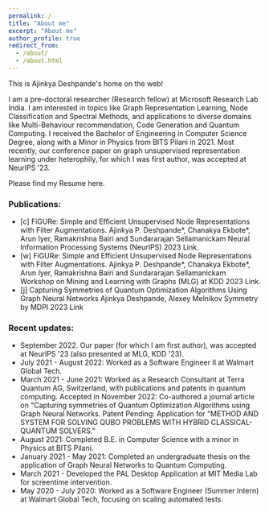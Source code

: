 ```yaml
---
permalink: /
title: "About me"
excerpt: "About me"
author_profile: true
redirect_from: 
  - /about/
  - /about.html
---
```


This is Ajinkya Deshpande's home on the web!

I am a pre-doctoral researcher (Research fellow) at Microsoft Research Lab India. I am interested in topics like Graph Representation Learning, Node Classification and Spectral Methods, and applications to diverse domains like Multi-Behaviour recommendation, Code Generation and Quantum Computing. I received the Bachelor of Engineering in Computer Science Degree, along with a Minor in Physics from BITS Pilani in 2021. Most recently, our conference paper on graph unsupervised representation learning under heterophily, for which I was first author, was accepted at NeurIPS ’23.

Please find my Resume <href a="https://drive.google.com/file/d/1QKr8XAZkWj1zARwKwOCgqf0RQNBW4QM9/view?usp=share_link">here</href>. 

<h3>Publications:</h3>
<ul>
<li>[c] FiGURe: Simple and Efficient Unsupervised Node Representations with Filter Augmentations.
Ajinkya P. Deshpande*, Chanakya Ekbote*, Arun Iyer, Ramakrishna Bairi and Sundararajan Sellamanickam
Neural Information Processing Systems (NeurIPS) 2023 <href a="https://arxiv.org/abs/2310.01892">Link</href>.</li>
<li>[w] FiGURe: Simple and Efficient Unsupervised Node Representations with Filter Augmentations.
Ajinkya P. Deshpande*, Chanakya Ekbote*, Arun Iyer, Ramakrishna Bairi and Sundararajan Sellamanickam
Workshop on Mining and Learning with Graphs (MLG) at KDD 2023 <href a="https://arxiv.org/abs/2310.01892">Link</href>.</li>
<li>[j] Capturing Symmetries of Quantum Optimization Algorithms Using Graph Neural Networks
Ajinkya Deshpande, Alexey Melnikov
Symmetry by MDPI 2023 <href a="https://www.mdpi.com/2073-8994/14/12/2593">Link</href></li>
</ul>

<h3>Recent updates:</h3>
<ul>
  <li>September 2022. Our paper (for which I am first author), was accepted at NeurIPS '23  (also presented at MLG, KDD '23).</li>  
  <li>July 2021 - August 2022: Worked as a Software Engineer II at Walmart Global Tech.</li>
  <li>March 2021 - June 2021: Worked as a Research Consultant at Terra Quantum AG, Switzerland, with publications and patents in quantum computing. Accepted in November 2022: Co-authored a journal article on "Capturing symmetries of Quantum Optimization Algorithms using Graph Neural Networks. Patent Pending: Application for "METHOD AND SYSTEM FOR SOLVING QUBO PROBLEMS WITH HYBRID CLASSICAL-QUANTUM SOLVERS."</li>
  <li>August 2021: Completed B.E. in Computer Science with a minor in Physics at BITS Pilani.</li>  
  <li>January 2021 - May 2021: Completed an undergraduate thesis on the application of Graph Neural Networks to Quantum Computing.</li>
  <li>March 2021 - Developed the PAL Desktop Application at MIT Media Lab for screentime intervention.</li>
  <li>May 2020 - July 2020: Worked as a Software Engineer (Summer Intern) at Walmart Global Tech, focusing on scaling automated tests.</li>  
</ul>
